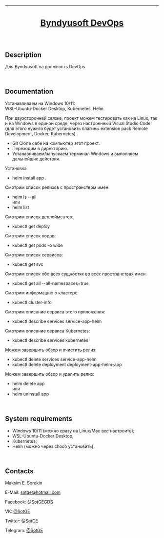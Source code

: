 [home-url]: https://github.com/SotGE/Byndyusoft-DevOps 'Home'

---

# <p align="center">[Byndyusoft DevOps][home-url]</p>

<br/>

## Description

Для Byndyusoft на должность DevOps

<br/>

## Documentation

Устанавливаем на Windows 10/11:<br/>
WSL-Ubuntu-Docker Desktop, Kubernetes, Helm<br/>

При двухсторонней связке, проект можем тестировать как на Linux, так и на Windows в единой среде, через настроенный Visual Studio Code (для этого нужнго будет установить плагины extension pack Remote Development, Docker, Kubernetes).

- Git Clone себе на компьютер этот проект.<br/>
- Переходим в директорию.<br/>
- Устанавливаем/запускаем терминал Windows и выполняем дальнейшие действия.<br/>

Установка:<br/>

- helm install app .<br/>

Смотрим список релизов с пространством имен:<br/>

- helm ls --all<br/>
  или
- helm list<br/>

Смотрим список деплойментов:<br/>

- kubectl get deploy<br/>

Смотрим список подов:<br/>

- kubectl get pods -o wide<br/>

Смотрим список сервисов:<br/>

- kubectl get svc<br/>

Смотрим список обо всех сущностях во всех пространствах имен:<br/>

- kubectl get all --all-namespaces=true<br/>

Смотрим информацию о кластере:<br/>

- kubectl cluster-info<br/>

Смотрим описание сервиса этого приложения:<br/>

- kubectl describe services service-app-helm<br/>

Смотрим описание сервиса Kubernetes:<br/>

- kubectl describe services kubernetes<br/>

Можем завершить обзор и очистить релиз:<br/>

- kubectl delete services service-app-helm
- kubectl delete deployment deployment-app-helm-app

Можем завершить обзор и удалить релиз:<br/>

- helm delete app<br/>
  или<br/>
- helm uninstall app

<br/>

## System requirements

- Windows 10/11 (можно сразу на Linux/Mac все настроить);<br/>
- WSL-Ubuntu-Docker Desktop;<br/>
- Kubernetes;<br/>
- Helm (можно через choco установить).

<br/>

## Contacts

Maksim E. Sorokin

E-Mail: <sotge@hotmail.com>

Facebook: [@SotGEGDS](https://www.facebook.com/sotgegds 'https://www.facebook.com/sotgegds')

VK: [@SotGE](https://vk.com/sotge 'https://vk.com/sotge')

Twitter: [@SotGE](https://twitter.com/sotge 'https://twitter.com/sotge')

Telegram: [@SotGE](https://t.me/sotge 'https://t.me/sotge')
